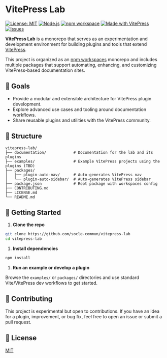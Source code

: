 # VitePress Lab

[![License: MIT](https://img.shields.io/badge/License-MIT-yellow.svg)](./LICENSE.md)
[![Node.js](https://img.shields.io/badge/Node.js-≥22.0.0-blue.svg)](https://nodejs.org/)
[![npm workspace](https://img.shields.io/badge/npm-workspaces-orange)](https://docs.npmjs.com/cli/v8/using-npm/workspaces)
[![Made with VitePress](https://img.shields.io/badge/Made%20with-VitePress-4baaaa?logo=vite)](https://vitepress.dev/)
[![Issues](https://img.shields.io/github/issues/socle-commun/vitepress-lab)](https://github.com/socle-commun/vitepress-lab/issues)

**VitePress Lab** is a monorepo that serves as an experimentation and development environment for building plugins and tools that extend [VitePress](https://vitepress.dev/).

This project is organized as an [npm workspaces](https://docs.npmjs.com/cli/v8/using-npm/workspaces) monorepo and includes multiple packages that support automating, enhancing, and customizing VitePress-based documentation sites.

## 🧭 Goals

- Provide a modular and extensible architecture for VitePress plugin development.
- Explore advanced use cases and tooling around documentation workflows.
- Share reusable plugins and utilities with the VitePress community.

## 📁 Structure

```text
vitepress-lab/
├── documentation/            # Documentation for the lab and its plugins
├── examples/                 # Example VitePress projects using the plugins (TBD)
├── packages/
│   ├── plugin-auto-nav/      # Auto-generates VitePress nav
│   └── plugin-auto-sidebar/  # Auto-generates VitePress sidebar
├── package.json              # Root package with workspaces config
├── CONTRIBUTING.md
├── LICENSE.md
└── README.md
```

## 🚀 Getting Started

1. **Clone the repo**

```bash
git clone https://github.com/socle-commun/vitepress-lab
cd vitepress-lab
```

1. **Install dependencies**

```bash
npm install
```

1. **Run an example or develop a plugin**

Browse the `examples/` or `packages/` directories and use standard Vite/VitePress dev workflows to get started.

## 🤝 Contributing

This project is experimental but open to contributions. If you have an idea for a plugin, improvement, or bug fix, feel free to open an issue or submit a pull request.

## 📜 License

[MIT](./LICENSE.md)
